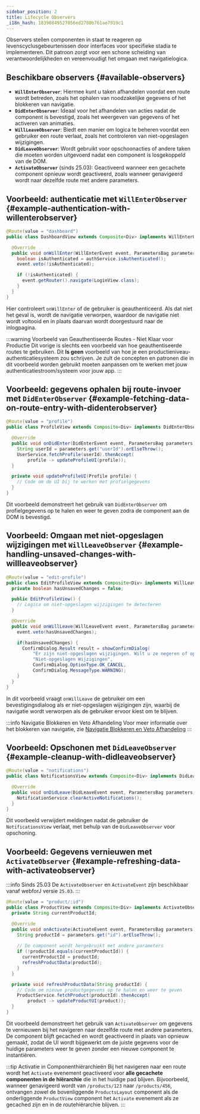 ```yaml
---
sidebar_position: 2
title: Lifecycle Observers
_i18n_hash: 18390849527056ed2780b761ae7919c1
---
```

Observers stellen componenten in staat te reageren op levenscyclusgebeurtenissen door interfaces voor specifieke stadia te implementeren. Dit patroon zorgt voor een schone scheiding van verantwoordelijkheden en vereenvoudigt het omgaan met navigatielogica.

## Beschikbare observers {#available-observers}

- **`WillEnterObserver`**: Hiermee kunt u taken afhandelen voordat een route wordt betreden, zoals het ophalen van noodzakelijke gegevens of het blokkeren van navigatie.
- **`DidEnterObserver`**: Ideaal voor het afhandelen van acties nadat de component is bevestigd, zoals het weergeven van gegevens of het activeren van animaties.
- **`WillLeaveObserver`**: Biedt een manier om logica te beheren voordat een gebruiker een route verlaat, zoals het controleren van niet-opgeslagen wijzigingen.
- **`DidLeaveObserver`**: Wordt gebruikt voor opschoonacties of andere taken die moeten worden uitgevoerd nadat een component is losgekoppeld van de DOM.
- **`ActivateObserver`** (sinds 25.03): Geactiveerd wanneer een gecachete component opnieuw wordt geactiveerd, zoals wanneer genavigeerd wordt naar dezelfde route met andere parameters.

## Voorbeeld: authenticatie met `WillEnterObserver` {#example-authentication-with-willenterobserver}

```java
@Route(value = "dashboard")
public class DashboardView extends Composite<Div> implements WillEnterObserver {

  @Override
  public void onWillEnter(WillEnterEvent event, ParametersBag parameters) {
    boolean isAuthenticated = authService.isAuthenticated();
    event.veto(!isAuthenticated);

    if (!isAuthenticated) {
      event.getRouter().navigate(LoginView.class);
    }
  }
}
```

Hier controleert `onWillEnter` of de gebruiker is geauthenticeerd. Als dat niet het geval is, wordt de navigatie verworpen, waardoor de navigatie niet wordt voltooid en in plaats daarvan wordt doorgestuurd naar de inlogpagina.

:::warning Voorbeeld van Geauthentiseerde Routes - Niet Klaar voor Productie
Dit vorige is slechts een voorbeeld van hoe geauthentiseerde routes te gebruiken.
Dit **Is geen** voorbeeld van hoe je een productieniveau-authenticatiesysteem zou schrijven.
Je zult de concepten en patronen die in dit voorbeeld worden gebruikt moeten aanpassen om te werken met jouw authenticatiestroom/systeem voor jouw app.
:::

## Voorbeeld: gegevens ophalen bij route-invoer met `DidEnterObserver` {#example-fetching-data-on-route-entry-with-didenterobserver}

```java
@Route(value = "profile")
public class ProfileView extends Composite<Div> implements DidEnterObserver {

  @Override
  public void onDidEnter(DidEnterEvent event, ParametersBag parameters) {
    String userId = parameters.get("userId").orElseThrow();
    UserService.fetchProfile(userId).thenAccept(
        profile -> updateProfileUI(profile));
  }

  private void updateProfileUI(Profile profile) {
    // Code om de UI bij te werken met profielgegevens
  }
}
```

Dit voorbeeld demonstreert het gebruik van `DidEnterObserver` om profielgegevens op te halen en weer te geven zodra de component aan de DOM is bevestigd.

## Voorbeeld: Omgaan met niet-opgeslagen wijzigingen met `WillLeaveObserver` {#example-handling-unsaved-changes-with-willleaveobserver}

```java
@Route(value = "edit-profile")
public class EditProfileView extends Composite<Div> implements WillLeaveObserver {
  private boolean hasUnsavedChanges = false;

  public EditProfileView() {
    // Logica om niet-opgeslagen wijzigingen te detecteren
  }

  @Override
  public void onWillLeave(WillLeaveEvent event, ParametersBag parameters) {
    event.veto(hasUnsavedChanges);

    if(hasUnsavedChanges) {
      ConfirmDialog.Result result = showConfirmDialog(
          "Er zijn niet-opgeslagen wijzigingen. Wilt u ze negeren of opslaan?",
          "Niet-opgeslagen Wijzigingen",
          ConfirmDialog.OptionType.OK_CANCEL,
          ConfirmDialog.MessageType.WARNING);
    }
  }
}
```

In dit voorbeeld vraagt `onWillLeave` de gebruiker om een bevestigingsdialoog als er niet-opgeslagen wijzigingen zijn, waarbij de navigatie wordt verworpen als de gebruiker ervoor kiest om te blijven.

:::info Navigatie Blokkeren en Veto Afhandeling
Voor meer informatie over het blokkeren van navigatie, zie [Navigatie Blokkeren en Veto Afhandeling](./navigation-blocking)
:::

## Voorbeeld: Opschonen met `DidLeaveObserver` {#example-cleanup-with-didleaveobserver}

```java
@Route(value = "notifications")
public class NotificationsView extends Composite<Div> implements DidLeaveObserver {

  @Override
  public void onDidLeave(DidLeaveEvent event, ParametersBag parameters) {
    NotificationService.clearActiveNotifications();
  }
}
```

Dit voorbeeld verwijdert meldingen nadat de gebruiker de `NotificationsView` verlaat, met behulp van de `DidLeaveObserver` voor opschoning.

## Voorbeeld: Gegevens vernieuwen met `ActivateObserver` {#example-refreshing-data-with-activateobserver}

:::info Sinds 25.03
De `ActivateObserver` en `ActivateEvent` zijn beschikbaar vanaf webforJ versie `25.03`.
:::

```java
@Route(value = "product/:id")
public class ProductView extends Composite<Div> implements ActivateObserver {
  private String currentProductId;

  @Override
  public void onActivate(ActivateEvent event, ParametersBag parameters) {
    String productId = parameters.get("id").orElseThrow();
    
    // De component wordt hergebruikt met andere parameters
    if (!productId.equals(currentProductId)) {
      currentProductId = productId;
      refreshProductData(productId);
    }
  }

  private void refreshProductData(String productId) {
    // Code om nieuwe productgegevens op te halen en weer te geven
    ProductService.fetchProduct(productId).thenAccept(
        product -> updateProductUI(product));
  }
}
```

Dit voorbeeld demonstreert het gebruik van `ActivateObserver` om gegevens te vernieuwen bij het navigeren naar dezelfde route met andere parameters. De component blijft gecached en wordt geactiveerd in plaats van opnieuw gemaakt, zodat de UI wordt bijgewerkt om de juiste gegevens voor de huidige parameters weer te geven zonder een nieuwe component te instantiëren.

:::tip Activatie in Componenthiërarchieën
Bij het navigeren naar een route wordt het `Activate` evenement geactiveerd voor **alle gecachete componenten in de hiërarchie** die in het huidige pad blijven. Bijvoorbeeld, wanneer genavigeerd wordt van `/products/123` naar `/products/456`, ontvangen zowel de bovenliggende `ProductsLayout` component als de onderliggende `ProductView` component het `Activate` evenement als ze gecached zijn en in de routehiërarchie blijven.
:::
